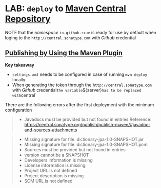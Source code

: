 # LAB: `deploy` to [Maven Central Repository](https://repo1.maven.org/)
NOTE that the *namespace* `io.github.rxue` is ready for use by default when loging to the `http://central.sonatype.com` with *Github* credential

## [Publishing by Using the Maven Plugin](https://central.sonatype.org/publish/publish-portal-maven/)
**Key takeaway**
* `settings.xml` needs to be configured in case of running `mvn deploy` locally
* When generating the token through the `http://central.sonatype.com` with *Github* credential` the variable `${server}` has to be replaced with `central`

There are the following errors after the first deployment with the minimum configuration

> * Javadocs must be provided but not found in entries
Reference: https://central.sonatype.org/publish/publish-maven/#javadoc-and-sources-attachments

> * Missing signature for file: dictionary-jpa-1.0-SNAPSHOT.jar
> * Missing signature for file: dictionary-jpa-1.0-SNAPSHOT.pom
> * Sources must be provided but not found in entries
> * version cannot be a SNAPSHOT
> * Developers information is missing
> * License information is missing
> * Project URL is not defined
> * Project description is missing
> * SCM URL is not defined
